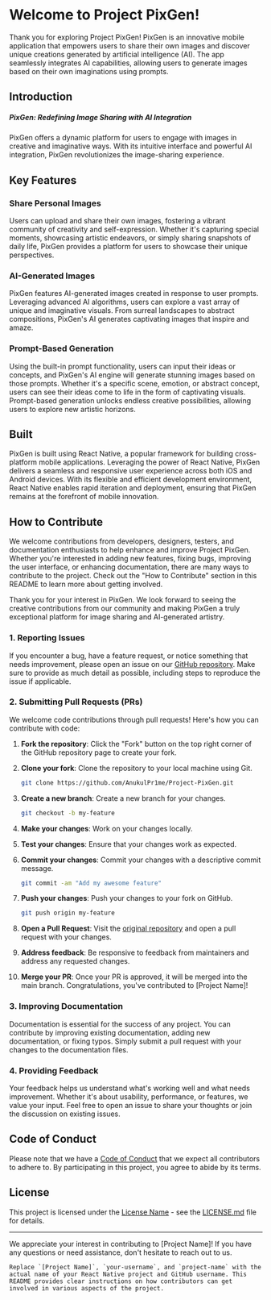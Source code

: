 # Welcome to Project PixGen!

Thank you for exploring Project PixGen! PixGen is an innovative mobile application that empowers users to share their own images and discover unique creations generated by artificial intelligence (AI). The app seamlessly integrates AI capabilities, allowing users to generate images based on their own imaginations using prompts.

## Introduction
##### PixGen: Redefining Image Sharing with AI Integration

PixGen offers a dynamic platform for users to engage with images in creative and imaginative ways. With its intuitive interface and powerful AI integration, PixGen revolutionizes the image-sharing experience.

## Key Features

### Share Personal Images

Users can upload and share their own images, fostering a vibrant community of creativity and self-expression. Whether it's capturing special moments, showcasing artistic endeavors, or simply sharing snapshots of daily life, PixGen provides a platform for users to showcase their unique perspectives.

### AI-Generated Images

PixGen features AI-generated images created in response to user prompts. Leveraging advanced AI algorithms, users can explore a vast array of unique and imaginative visuals. From surreal landscapes to abstract compositions, PixGen's AI generates captivating images that inspire and amaze.

### Prompt-Based Generation

Using the built-in prompt functionality, users can input their ideas or concepts, and PixGen's AI engine will generate stunning images based on those prompts. Whether it's a specific scene, emotion, or abstract concept, users can see their ideas come to life in the form of captivating visuals. Prompt-based generation unlocks endless creative possibilities, allowing users to explore new artistic horizons.

## Built

PixGen is built using React Native, a popular framework for building cross-platform mobile applications. Leveraging the power of React Native, PixGen delivers a seamless and responsive user experience across both iOS and Android devices. With its flexible and efficient development environment, React Native enables rapid iteration and deployment, ensuring that PixGen remains at the forefront of mobile innovation.

## How to Contribute

We welcome contributions from developers, designers, testers, and documentation enthusiasts to help enhance and improve Project PixGen. Whether you're interested in adding new features, fixing bugs, improving the user interface, or enhancing documentation, there are many ways to contribute to the project. Check out the "How to Contribute" section in this README to learn more about getting involved.

Thank you for your interest in PixGen. We look forward to seeing the creative contributions from our community and making PixGen a truly exceptional platform for image sharing and AI-generated artistry.



### 1. Reporting Issues

If you encounter a bug, have a feature request, or notice something that needs improvement, please open an issue on our [GitHub repository](https://github.com/AnukulPr1me/Project-PixGen/issues). Make sure to provide as much detail as possible, including steps to reproduce the issue if applicable.

### 2. Submitting Pull Requests (PRs)

We welcome code contributions through pull requests! Here's how you can contribute with code:

1. **Fork the repository**: Click the "Fork" button on the top right corner of the GitHub repository page to create your fork.

2. **Clone your fork**: Clone the repository to your local machine using Git.

   ```bash
   git clone https://github.com/AnukulPr1me/Project-PixGen.git


3. **Create a new branch**: Create a new branch for your changes.

   ```bash
   git checkout -b my-feature
   ```

4. **Make your changes**: Work on your changes locally.

5. **Test your changes**: Ensure that your changes work as expected.

6. **Commit your changes**: Commit your changes with a descriptive commit message.

   ```bash
   git commit -am "Add my awesome feature"
   ```

7. **Push your changes**: Push your changes to your fork on GitHub.

   ```bash
   git push origin my-feature
   ```

8. **Open a Pull Request**: Visit the [original repository](https://github.com/original-author/project-name) and open a pull request with your changes.

9. **Address feedback**: Be responsive to feedback from maintainers and address any requested changes.

10. **Merge your PR**: Once your PR is approved, it will be merged into the main branch. Congratulations, you've contributed to [Project Name]!

### 3. Improving Documentation

Documentation is essential for the success of any project. You can contribute by improving existing documentation, adding new documentation, or fixing typos. Simply submit a pull request with your changes to the documentation files.

### 4. Providing Feedback

Your feedback helps us understand what's working well and what needs improvement. Whether it's about usability, performance, or features, we value your input. Feel free to open an issue to share your thoughts or join the discussion on existing issues.

## Code of Conduct

Please note that we have a [Code of Conduct](CODE_OF_CONDUCT.md) that we expect all contributors to adhere to. By participating in this project, you agree to abide by its terms.

## License

This project is licensed under the [License Name](LICENSE.md) - see the [LICENSE.md](LICENSE.md) file for details.

---

We appreciate your interest in contributing to [Project Name]! If you have any questions or need assistance, don't hesitate to reach out to us.
```
Replace `[Project Name]`, `your-username`, and `project-name` with the actual name of your React Native project and GitHub username. This README provides clear instructions on how contributors can get involved in various aspects of the project.